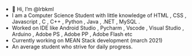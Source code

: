 - 👋 Hi, I’m @lrbkml
-  I am a Computer Science Student with little knowledge of HTML , CSS , Javascript , C , C++ , Python , Java , .NET , MySQL . 
-  Worked on IDE like Android Studio , Pycharm , Vscode , Visual Studio , Arduino , Adobe PS , Adobe PP , Adobe Flash etc
-  Currently working on MEAN Stack development (march 2021)
-  An average student who strive for daily progress. 

<!---
lrbkml/lrbkml is a ✨ special ✨ repository because its `README.md` (this file) appears on your GitHub profile.
You can click the Preview link to take a look at your changes.
--->
